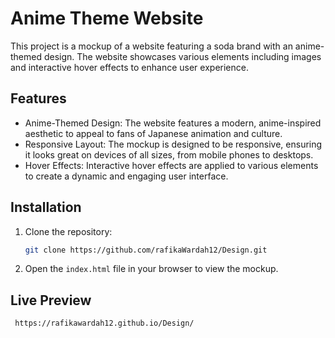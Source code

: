 # Anime Theme Website
This project is a mockup of a website featuring a soda brand with an anime-themed design. The website showcases various elements including images and interactive hover effects to enhance user experience.

## Features
* Anime-Themed Design: The website features a modern, anime-inspired aesthetic to appeal to fans of Japanese animation and culture.
* Responsive Layout: The mockup is designed to be responsive, ensuring it looks great on devices of all sizes, from mobile phones to desktops.
* Hover Effects: Interactive hover effects are applied to various elements to create a dynamic and engaging user interface.

## Installation
1. Clone the repository:

    ```bash
    git clone https://github.com/rafikaWardah12/Design.git
    ```

2. Open the `index.html` file in your browser to view the mockup.

## Live Preview
```bash
 https://rafikawardah12.github.io/Design/
```
